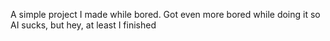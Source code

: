 A simple project I made while bored. Got even more bored while doing it so AI sucks, but hey, at least I finished
